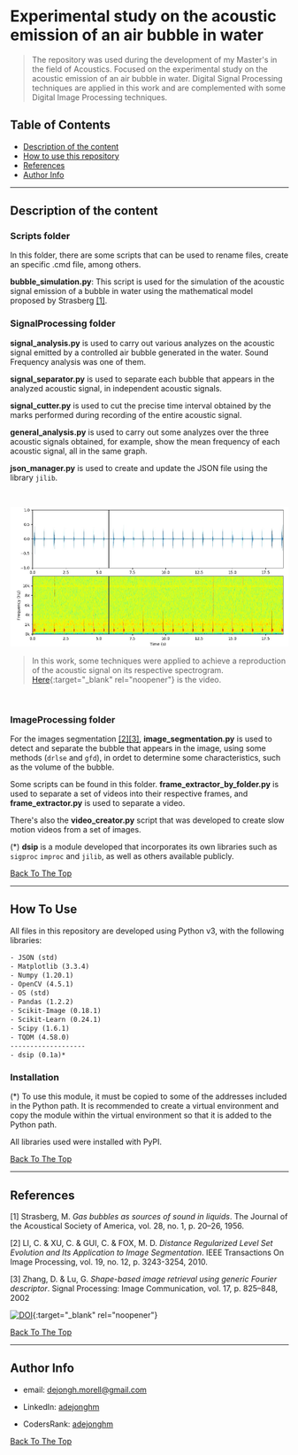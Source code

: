 
# Experimental study on the acoustic emission of an air bubble in water

> The repository was used during the development of my Master's in the field of Acoustics. Focused on the experimental study on the acoustic emission of an air bubble in water. Digital Signal Processing techniques are applied in this work and are complemented with some Digital Image Processing techniques.

## Table of Contents

- [Description of the content](#description)
- [How to use this repository](#how-to-use)
- [References](#references)
- [Author Info](#author-info)

---

## Description of the content

### Scripts folder

In this folder, there are some scripts that can be used to rename files, create an specific .cmd file, among others.

**bubble_simulation.py**: This script is used for the simulation of the acoustic signal emission of a bubble in water using the mathematical model proposed by Strasberg [[1]](#references).

### SignalProcessing folder

**signal_analysis.py** is used to carry out various analyzes on the acoustic signal emitted by a controlled air bubble generated in the water. Sound Frequency analysis was one of them.

**signal_separator.py** is used to separate each bubble that appears in the analyzed acoustic signal, in independent acoustic signals.

**signal_cutter.py** is used to cut the precise time interval obtained by the marks performed during recording of the entire acoustic signal.

**general_analysis.py** is used to carry out some analyzes over the three acoustic signals obtained, for example, show the mean frequency of each acoustic signal, all in the same graph.

**json_manager.py** is used to create and update the JSON file using the library `jilib`.

&nbsp;

![Spectrogam Animation](spectrogram.jpg)
  
> In this work, some techniques were applied to achieve a reproduction of the acoustic signal on its respective spectrogram. [Here](https://www.youtube.com/channel/UCBacHKerJjp4PwmgcCPCyGg){:target="_blank" rel="noopener"} is the video.

&nbsp;

### ImageProcessing folder

For the images segmentation [[2]](#references)[[3]](#references), **image_segmentation.py** is used to detect and separate the bubble that appears in the image, using some methods (`drlse` and `gfd`), in ordet to determine some characteristics, such as the volume of the bubble.

Some scripts can be found in this folder. **frame_extractor_by_folder.py** is used to separate a set of videos into their respective frames, and **frame_extractor.py** is used to separate a video.

There's also the **video_creator.py** script that was developed to create slow motion videos from a set of images.

(*) **dsip** is a module developed that incorporates its own libraries such as `sigproc` `improc` and `jilib`, as well as others available publicly.

[Back To The Top](#table-of-contents)

---

## How To Use

All files in this repository are developed using Python v3, with the following libraries:

    - JSON (std)
    - Matplotlib (3.3.4)
    - Numpy (1.20.1)
    - OpenCV (4.5.1)
    - OS (std)
    - Pandas (1.2.2)
    - Scikit-Image (0.18.1)
    - Scikit-Learn (0.24.1)
    - Scipy (1.6.1)
    - TQDM (4.58.0)
    -------------------
    - dsip (0.1a)*

### Installation

(*) To use this module, it must be copied to some of the addresses included in the Python path. It is recommended to create a virtual environment and copy the module within the virtual environment so that it is added to the Python path.

All libraries used were installed with PyPI.

[Back To The Top](#table-of-contents)

---

## References

[1] Strasberg, M. *Gas bubbles as sources of sound in liquids*. The Journal of the Acoustical Society of America, vol. 28, no. 1, p. 20–26, 1956.

[2] LI, C. & XU, C. & GUI, C. & FOX, M. D. *Distance Regularized Level Set Evolution and Its Application to Image Segmentation*. IEEE Transactions On Image Processing, vol. 19, no. 12, p. 3243-3254, 2010.

[3] Zhang, D. & Lu, G. *Shape-based image retrieval using generic Fourier descriptor*. Signal Processing: Image Communication, vol. 17, p. 825–848, 2002

[![DOI](https://zenodo.org/badge/218679128.svg)](https://zenodo.org/badge/latestdoi/218679128){:target="_blank" rel="noopener"}

[Back To The Top](#table-of-contents)

---

## Author Info

- email: [dejongh.morell@gmail.com](mailto:dejongh.morell@gmail.com)

- LinkedIn: [adejonghm](https://www.linkedin.com/in/adejonghm/)

- CodersRank: [adejonghm](https://profile.codersrank.io/user/adejonghm/)

<!-- - Telegram: [adejonghm](https://aaa/adejonghm/) -->

[Back To The Top](#table-of-contents)
